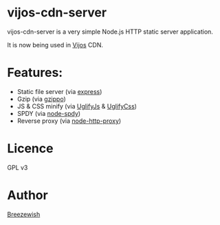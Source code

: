 vijos-cdn-server
================

vijos-cdn-server is a very simple Node.js HTTP static server application.

It is now being used in [Vijos](https://vijos.org) CDN.

# Features:

- Static file server (via [express](https://github.com/visionmedia/express))
- Gzip (via [gzippo](https://github.com/tomgco/gzippo))
- JS & CSS minify (via [UglifyJs](https://github.com/mishoo/UglifyJS2) & [UglifyCss](https://github.com/fmarcia/UglifyCSS))
- SPDY (via [node-spdy](https://github.com/indutny/node-spdy))
- Reverse proxy (via [node-http-proxy](https://github.com/nodejitsu/node-http-proxy))

# Licence

GPL v3

# Author

[Breezewish](http://breeswish.org)
